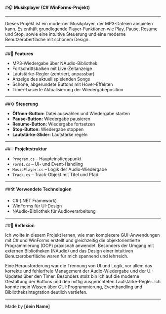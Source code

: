 #🎧 **Musikplayer (C# WinForms-Projekt)**

---

Dieses Projekt ist ein moderner Musikplayer, der MP3-Dateien abspielen kann. Es enthält grundlegende Player-Funktionen wie Play, Pause, Resume und Stop, sowie eine intuitive Steuerung und eine moderne Benutzeroberfläche mit schönem Design.

---

##🎵 **Features**

- MP3-Wiedergabe über NAudio-Bibliothek
- Fortschrittsbalken mit Live-Zeitanzeige
- Lautstärke-Regler (zentriert, anpassbar)
- Anzeige des aktuell spielenden Songs
- Schöne, abgerundete Buttons mit Hover-Effekten
- Timer-basierte Aktualisierung der Wiedergabeposition

---

##⚙️ **Steuerung**

- **Öffnen-Button:** Datei auswählen und Wiedergabe starten
- **Pause-Button:** Wiedergabe pausieren
- **Resume-Button:** Wiedergabe fortsetzen
- **Stop-Button:** Wiedergabe stoppen
- **Lautstärke-Slider:** Lautstärke regeln

---

##💡 **Projektstruktur**

- `Program.cs` – Haupteinstiegspunkt
- `Form1.cs` – UI- und Event-Handling
- `MusicPlayer.cs` – Logik der Audio-Wiedergabe
- `Track.cs` – Track-Objekt mit Titel und Pfad

---

##🛠️ **Verwendete Technologien**

- C# (.NET Framework)
- WinForms für UI-Design
- NAudio-Bibliothek für Audioverarbeitung

---

##🧠 **Reflexion**

Ich wollte in diesem Projekt lernen, wie man komplexere GUI-Anwendungen mit C# und WinForms erstellt und gleichzeitig die objektorientierte Programmierung (OOP) praxisnah anwendet. Besonders der Umgang mit externen Bibliotheken (NAudio) und das Design einer intuitiven Benutzeroberfläche waren für mich spannend und lehrreich.

Eine Herausforderung war die Trennung von UI und Logik, vor allem das korrekte und fehlerfreie Management der Audio-Wiedergabe und der UI-Updates über den Timer. Besonders stolz bin ich auf die moderne Gestaltung der Buttons und den mittig ausgerichteten Lautstärke-Regler. Ich konnte mein Wissen über GUI-Programmierung, Eventhandling und Bibliotheksintegration deutlich vertiefen.

---

Made by **[dein Name]**
